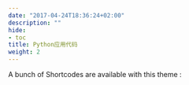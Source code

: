 ```yaml
---
date: "2017-04-24T18:36:24+02:00"
description: ""
hide:
- toc
title: Python应用代码
weight: 2
---
```


A bunch of Shortcodes are available with this theme :

